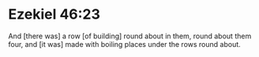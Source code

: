 # Ezekiel 46:23

And [there was] a row [of building] round about in them, round about them four, and [it was] made with boiling places under the rows round about.
